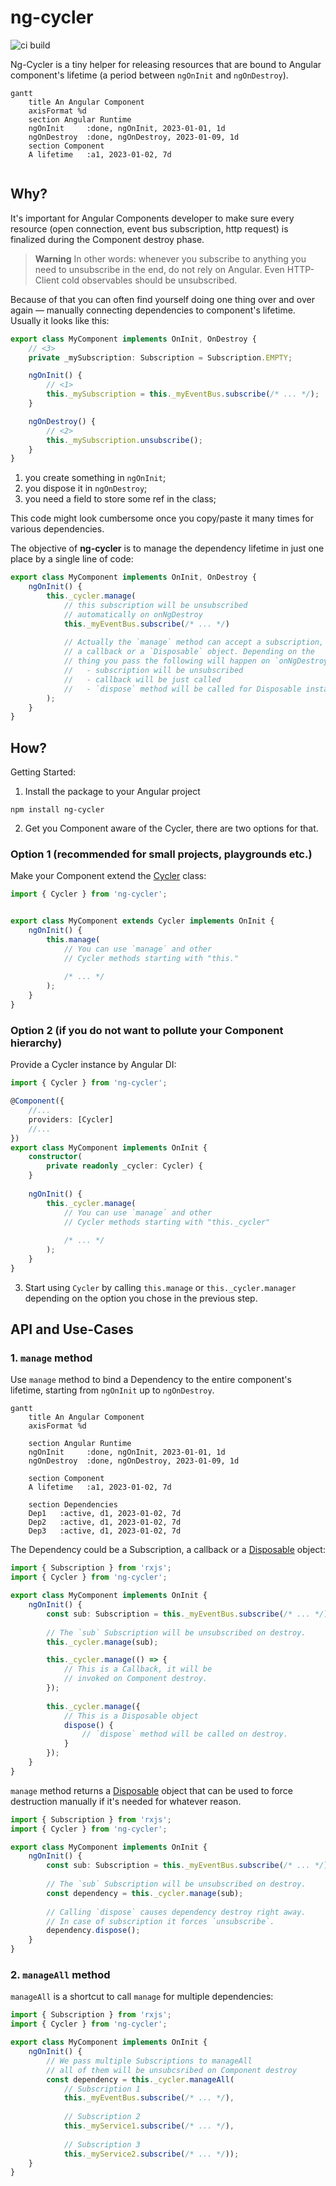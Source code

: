 # ng-cycler

![ci build](https://github.com/guryanovev/ng-cycler/actions/workflows/ci.yml/badge.svg)

Ng-Cycler is a tiny helper for releasing resources that are bound to Angular component's lifetime (a period between `ngOnInit` and `ngOnDestroy`).

```mermaid
gantt
    title An Angular Component
    axisFormat %d
    section Angular Runtime
    ngOnInit     :done, ngOnInit, 2023-01-01, 1d
    ngOnDestroy  :done, ngOnDestroy, 2023-01-09, 1d
    section Component
    A lifetime   :a1, 2023-01-02, 7d
    
```

## Why?

It's important for Angular Components developer to make sure every resource (open connection, event bus subscription, http request) is finalized during the Component destroy phase. 

> **Warning** 
> In other words: whenever you subscribe to anything you need to unsubscribe in the end, do not rely on Angular. Even HTTP-Client cold observables should be unsubscribed.

Because of that you can often find yourself doing one thing over and over again — manually connecting dependencies to component's lifetime. Usually it looks like this:

```typescript
export class MyComponent implements OnInit, OnDestroy {
    // <3>
    private _mySubscription: Subscription = Subscription.EMPTY;

    ngOnInit() {
        // <1>
        this._mySubscription = this._myEventBus.subscribe(/* ... */);
    }

    ngOnDestroy() {
        // <2>
        this._mySubscription.unsubscribe();
    }
}
```

1. you create something in `ngOnInit`;
2. you dispose it in `ngOnDestroy`;
3. you need a field to store some ref in the class;

This code might look cumbersome once you copy/paste it many times for various dependencies.

The objective of **ng-cycler** is to manage the dependency lifetime in just one place by a single line of code:

```typescript
export class MyComponent implements OnInit, OnDestroy {
    ngOnInit() {
        this._cycler.manage(
            // this subscription will be unsubscribed
            // automatically on onNgDestroy
            this._myEventBus.subscribe(/* ... */)
            
            // Actually the `manage` method can accept a subscription,
            // a callback or a `Disposable` object. Depending on the
            // thing you pass the following will happen on `onNgDestroy`:
            //   - subscription will be unsubscribed
            //   - callback will be just called
            //   - `dispose` method will be called for Disposable instance
        );
    }
}
```

## How?

Getting Started:

1. Install the package to your Angular project

```
npm install ng-cycler
```

2. Get you Component aware of the Cycler, there are two options for that.

### Option 1 (recommended for small projects, playgrounds etc.)

Make your Component extend the [Cycler](src/cycler.ts) class:

```typescript
import { Cycler } from 'ng-cycler';


export class MyComponent extends Cycler implements OnInit {
    ngOnInit() {
        this.manage(
            // You can use `manage` and other
            // Cycler methods starting with "this."
            
            /* ... */
        );
    }
}
```

### Option 2 (if you do not want to pollute your Component hierarchy)

Provide a Cycler instance by Angular DI:

```typescript
import { Cycler } from 'ng-cycler';

@Component({
    //...
    providers: [Cycler]
    //...
})
export class MyComponent implements OnInit {
    constructor(
        private readonly _cycler: Cycler) {
    }
    
    ngOnInit() {
        this._cycler.manage(
            // You can use `manage` and other
            // Cycler methods starting with "this._cycler"
            
            /* ... */
        );
    }
}
```

3. Start using `Cycler` by calling `this.manage` or `this._cycler.manager` depending on the option you chose in the previous step.

## API and Use-Cases

### 1. `manage` method

Use `manage` method to bind a Dependency to the entire component's lifetime, starting from `ngOnInit` up to `ngOnDestroy`.

```mermaid
gantt
    title An Angular Component
    axisFormat %d
    
    section Angular Runtime
    ngOnInit     :done, ngOnInit, 2023-01-01, 1d
    ngOnDestroy  :done, ngOnDestroy, 2023-01-09, 1d

    section Component
    A lifetime   :a1, 2023-01-02, 7d
    
    section Dependencies
    Dep1   :active, d1, 2023-01-02, 7d
    Dep2   :active, d1, 2023-01-02, 7d
    Dep3   :active, d1, 2023-01-02, 7d
```

The Dependency could be a Subscription, a callback or a [Disposable](src/disposable.interface.ts) object:

```typescript
import { Subscription } from 'rxjs';
import { Cycler } from 'ng-cycler';

export class MyComponent implements OnInit {
    ngOnInit() {
        const sub: Subscription = this._myEventBus.subscribe(/* ... */);
        
        // The `sub` Subscription will be unsubscribed on destroy.
        this._cycler.manage(sub);

        this._cycler.manage(() => {
            // This is a Callback, it will be
            // invoked on Component destroy.
        });
        
        this._cycler.manage({
            // This is a Disposable object
            dispose() {
                // `dispose` method will be called on destroy.
            }
        });
    }
}
```

`manage` method returns a [Disposable](src/disposable.interface.ts) object that can be used to force destruction manually if it's needed for whatever reason.

```typescript
import { Subscription } from 'rxjs';
import { Cycler } from 'ng-cycler';

export class MyComponent implements OnInit {
    ngOnInit() {
        const sub: Subscription = this._myEventBus.subscribe(/* ... */);
        
        // The `sub` Subscription will be unsubscribed on destroy.
        const dependency = this._cycler.manage(sub);
        
        // Calling `dispose` causes dependency destroy right away.
        // In case of subscription it forces `unsubscribe`.
        dependency.dispose();
    }
}
```

### 2. `manageAll` method

`manageAll` is a shortcut to call `manage` for multiple dependencies:

```typescript
import { Subscription } from 'rxjs';
import { Cycler } from 'ng-cycler';

export class MyComponent implements OnInit {
    ngOnInit() {
        // We pass multiple Subscriptions to manageAll
        // all of them will be unsubcsribed on Component destroy
        const dependency = this._cycler.manageAll(
            // Subscription 1
            this._myEventBus.subscribe(/* ... */),
            
            // Subscription 2
            this._myService1.subscribe(/* ... */),
            
            // Subscription 3
            this._myService2.subscribe(/* ... */));
    }
}
```
